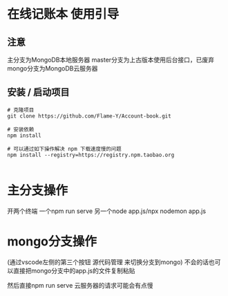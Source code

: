 # 在线记账本 使用引导

## 注意
主分支为MongoDB本地服务器 
master分支为上古版本使用后台接口，已废弃
mongo分支为MongoDB云服务器
## 安装 / 启动项目 

```
# 克隆项目
git clone https://github.com/Flame-Y/Account-book.git

# 安装依赖
npm install

# 可以通过如下操作解决 npm 下载速度慢的问题
npm install --registry=https://registry.npm.taobao.org


```

# 主分支操作
开两个终端 
一个npm run serve
另一个node app.js/npx nodemon app.js

# mongo分支操作
(通过vscode左侧的第三个按钮 源代码管理 来切换分支到mongo)
不会的话也可以直接把mongo分支中的app.js的文件复制粘贴

然后直接npm run serve 
云服务器的请求可能会有点慢
